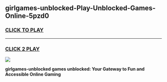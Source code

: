 
## girlgames-unblocked-Play-Unblocked-Games-Online-5pzd0
<h3>
<a href="https://premium76.site?title=girlgames-unblocked&ref=25A">CLICK TO PLAY</a></h3>
<hr>

<h3>
<a href="https://premium76.site?title=girlgames-unblocked&ref=25A">CLICK 2 PLAY</a>
  
</h3>

<a href="https://premium76.site?title=girlgames-unblocked&ref=25A"><img src="https://clearcache.store/games.png"></a>


**girlgames-unblocked games unblocked: Your Gateway to Fun and Accessible Online Gaming**
